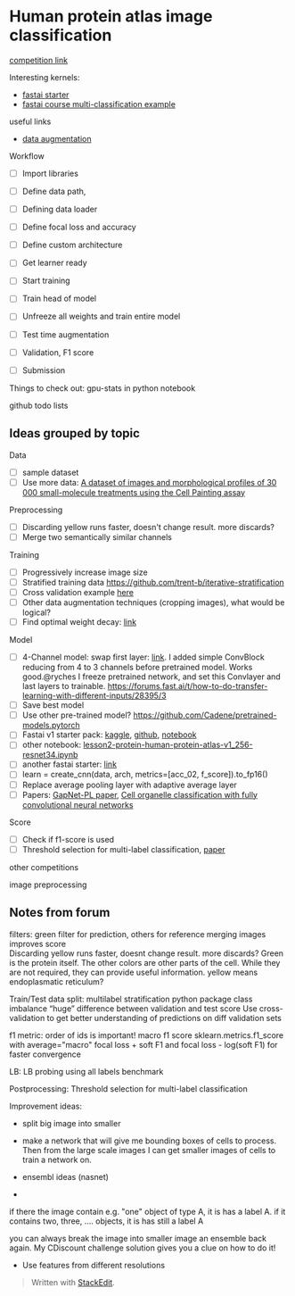 # Human protein atlas image classification

[competition link](https://www.kaggle.com/c/human-protein-atlas-image-classification)

Interesting kernels:
* [fastai starter](http://nbviewer.jupyter.org/github/fabsta/interesting_notebooks/blob/master/pretrained-resnet34-with-rgby-0-460-public-lb.ipynb)
* [fastai course multi-classification example](http://nbviewer.jupyter.org/github/fastai/fastai/blob/master/courses/dl1/lesson2-image_models.ipynb#Multi-label-classification)

useful links
* [data augmentation](https://becominghuman.ai/data-augmentation-using-fastai-aefa88ca03f1)


Workflow
- [ ]  Import libraries
- [ ]  Define data path,
- [ ]  Defining data loader
- [ ]  Define focal loss and accuracy
- [ ]  Define custom architecture
- [ ]  Get learner ready
- [ ]  Start training
- [ ]  Train head of model
- [ ]  Unfreeze all weights and train entire model
- [ ]  Test time augmentation
- [ ]  Validation, F1 score
- [ ] Submission


Things to check out:
gpu-stats
in python notebook

github todo lists

## Ideas grouped by topic

Data
- [ ] sample dataset
- [ ] Use more data: [A dataset of images and morphological profiles of 30 000 small-molecule treatments using the Cell Painting assay](https://academic.oup.com/gigascience/article/6/12/giw014/2865213)

Preprocessing
- [ ] Discarding yellow runs faster, doesn't change result. more discards?
- [ ] Merge two semantically similar channels

Training
- [ ] Progressively increase image size
- [ ] Stratified training data https://github.com/trent-b/iterative-stratification 
- [ ] Cross validation example [here](https://github.com/radekosmulski/tgs_salt_solution/blob/master/unet34_like_128.ipynb)
- [ ] Other data augmentation techniques (cropping images), what would be logical?
- [ ] Find optimal weight decay: [link](http://nbviewer.jupyter.org/github/MicPie/lung/blob/master/lung_inflammation_v4_ResNet34.ipynb)

Model
- [ ] 4-Channel model: swap first layer: [link](https://forums.fast.ai/t/lesson-3-in-class-discussion/7809/86?u=jpjamipark).  I added simple ConvBlock reducing from 4 to 3 channels before pretrained model. Works good.@ryches I freeze pretrained network, and set this Convlayer and last layers to trainable. https://forums.fast.ai/t/how-to-do-transfer-learning-with-different-inputs/28395/3
- [ ] Save best model
- [ ] Use other pre-trained model? https://github.com/Cadene/pretrained-models.pytorch 
- [ ] Fastai v1 starter pack: [kaggle](https://www.kaggle.com/c/human-protein-atlas-image-classification/discussion/71039), [github](https://github.com/wdhorton/protein-atlas-fastai), [notebook](http://nbviewer.jupyter.org/github/wdhorton/protein-atlas-fastai/blob/master/resnet50_basic.ipynb)
- [ ] other notebook: [lesson2-protein-human-protein-atlas-v1_256-resnet34.ipynb](http://nbviewer.jupyter.org/github/artste/fastai-samples/blob/master/kaggle/lesson2-protein-human-protein-atlas-v1_256-resnet34.ipynb)
- [ ] another fastai starter: [link](http://nbviewer.jupyter.org/github/ademyanchuk/protein_atlas_baseline/blob/master/protein-1.ipynb)
- [ ] learn = create_cnn(data, arch, metrics=[acc_02, f_score]).to_fp16()
- [ ] Replace average pooling layer with adaptive average layer
- [ ] Papers: [GapNet-PL paper](https://openreview.net/pdf?id=ryl5khRcKm), [Cell organelle classification with fully convolutional neural networks](https://pdfs.semanticscholar.org/8015/5ab5da4c739541a4d6b97c0189355ca7d476.pdf)

Score
- [ ] Check if f1-score is used
- [ ] Threshold selection for multi-label classification, [paper](https://www.csie.ntu.edu.tw/~cjlin/papers/threshold.pdf)

other competitions

image preprocessing

## Notes from forum


filters:
green filter for prediction, others for reference
merging images improves score	
Discarding yellow runs faster, doesnt change result. more discards?
Green is the protein itself. The other colors are other parts of the cell. While they are not required, they can provide useful information.
yellow means endoplasmatic reticulum?



Train/Test data split:
multilabel stratification python package
class imbalance
“huge” difference between validation and test score
Use cross-validation to get better understanding of predictions on diff validation sets

f1 metric:
order of ids is important!
macro f1 score
sklearn.metrics.f1_score with average="macro"
focal loss + soft F1 and focal loss - log(soft F1) for faster convergence

LB:
LB probing using all labels benchmark

Postprocessing:
Threshold selection for multi-label classification


Improvement ideas:
- split big image into smaller
- make a network that will give me bounding boxes of cells to process. Then from the large scale images I can get smaller images of cells to train a network on.

- ensembl ideas (nasnet)
- 
if there the image contain e.g. "one" object of type A, it is has a label A.
if it contains two, three, …. objects, it is has still a label A

you can always break the image into smaller image an ensemble back again. My CDiscount challenge solution gives you a clue on how to do it!
- Use features from different resolutions

> Written with [StackEdit](https://stackedit.io/).
